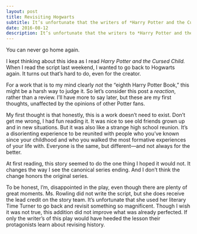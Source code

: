 ```yaml
---
layout: post
title: Revisiting Hogwarts
subtitle: It’s unfortunate that the writers of *Harry Potter and the Cursed Child* didn’t heed the very lesson they tried to teach their protagonists.
date: 2016-08-12
description: It’s unfortunate that the writers to *Harry Potter and the Cursed Child* didn’t heed the very lesson they tried to teach their protagonists.
---
```

You can never go home again.

I kept thinking about this idea as I read *Harry Potter and the Cursed Child.* When I read the script last weekend, I wanted to go back to Hogwarts again. It turns out that’s hard to do, even for the creator.

For a work that is to my mind clearly *not* the “eighth Harry Potter Book,” this might be a harsh way to judge it. So let’s consider this post a *reaction*, rather than a review. I’ll have more to say later, but these are my first thoughts, unaffected by the opinions of other Potter fans.

My first thought is that honestly, this is a work doesn’t need to exist.  Don’t get me wrong, I had fun reading it. It was nice to see old friends grown up and in new situations. But it was also like a strange high school reunion. It’s a disorienting experience to be reunited with people who you’ve known since your childhood and who you walked the most formative experiences of your life with. Everyone is the same, but different—and not always for the better.

At first reading, this story seemed to do the one thing I hoped it would not. It changes the way I see the canonical series ending. And I don’t think the change honors the original series.

To be honest, I’m, disappointed in the play, even though there are plenty of great moments. Ms. Rowling did not write the script, but she does receive the lead credit on the story team. It’s unfortunate that she used her literary Time Turner to go back and revisit something so magnificent. Though I wish it was not true, this addition did not improve what was already perfected. If only the writer’s of this play would have heeded the lesson their protagonists learn about revising history.
